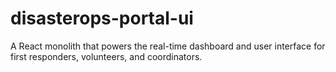 # disasterops-portal-ui
 A React monolith that powers the real-time dashboard and user interface for first responders, volunteers, and coordinators.

